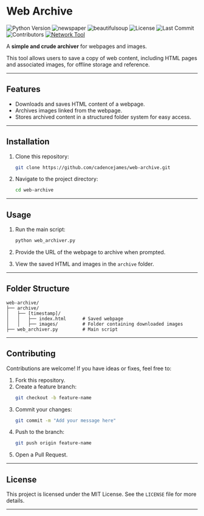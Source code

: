 # Web Archive
![Python Version](https://img.shields.io/badge/python-3.6%2B-blue)
![newspaper](https://img.shields.io/badge/library-newspaper-blue)
![beautifulsoup](https://img.shields.io/badge/library-beautifulsoup-blue)
![License](https://img.shields.io/github/license/cadencejames/web-archive)
![Last Commit](https://img.shields.io/github/last-commit/cadencejames/web-archive)
![Contributors](https://img.shields.io/github/contributors/cadencejames/web-archive)
[![Network Tool](https://img.shields.io/badge/network-tool-green)](https://github.com/cadencejames/web-archive)

A **simple and crude archiver** for webpages and images.

This tool allows users to save a copy of web content, including HTML pages and associated images, for offline storage and reference.

---

## Features
- Downloads and saves HTML content of a webpage.
- Archives images linked from the webpage.
- Stores archived content in a structured folder system for easy access.

---

## Installation

1. Clone this repository:
   ```bash
   git clone https://github.com/cadencejames/web-archive.git
   ```

2. Navigate to the project directory:
   ```bash
   cd web-archive
   ```

---

## Usage

1. Run the main script:
   ```bash
   python web_archiver.py
   ```

2. Provide the URL of the webpage to archive when prompted.

3. View the saved HTML and images in the `archive` folder.

---

## Folder Structure
```
web-archive/
├── archive/
│   ├── [timestamp]/
│   │   ├── index.html      # Saved webpage
│   │   ├── images/         # Folder containing downloaded images
├── web_archiver.py         # Main script
```

---

## Contributing

Contributions are welcome! If you have ideas or fixes, feel free to:
1. Fork this repository.
2. Create a feature branch:
   ```bash
   git checkout -b feature-name
   ```
3. Commit your changes:
   ```bash
   git commit -m "Add your message here"
   ```
4. Push to the branch:
   ```bash
   git push origin feature-name
   ```
5. Open a Pull Request.

---

## License

This project is licensed under the MIT License. See the `LICENSE` file for more details.

---